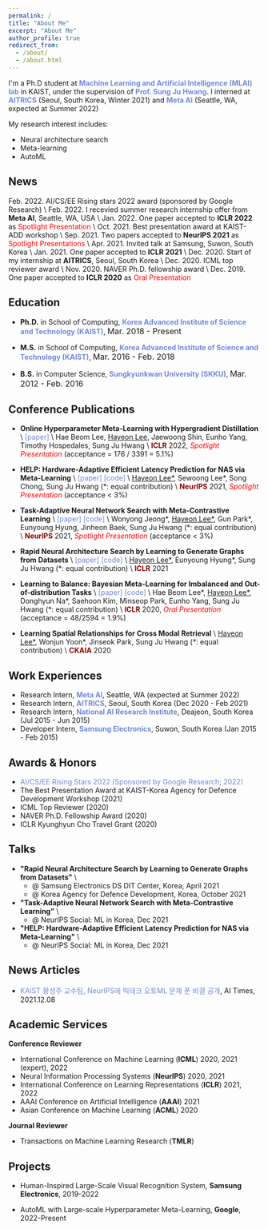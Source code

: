 ```yaml
---
permalink: /
title: "About Me"
excerpt: "About Me"
author_profile: true
redirect_from:
  - /about/
  - /about.html
---
```


I'm a Ph.D student at <a href="https://www.mlai-kaist.com/" style="color: #7289da; text-decoration:none">**Machine Learning and Artificial Intelligence (MLAI) lab**</a> in KAIST, under the supervision of <a href="http://www.sungjuhwang.com/" style="color: #7289da; text-decoration: none;">**Prof. Sung Ju Hwang**</a>. I interned at <a href="https://www.aitrics.com/" style="color: #7289da; text-decoration:none">**AITRICS**</a> (Seoul, South Korea, Winter 2021) and <a href="https://ai.facebook.com/" style="color: #7289da; text-decoration:none">**Meta AI**</a> (Seattle, WA, expected at Summer 2022)

My research interest includes:
- Neural architecture search
- Meta-learning
- AutoML

## News
Feb. 2022. AI/CS/EE Rising stars 2022 award (sponsored by Google Research) \\
Feb. 2022. I recevied summer research internship offer from **Meta AI**, Seattle, WA, USA \\
Jan. 2022. One paper accepted to **ICLR 2022** as <span style="color:red">Spotlight Presentation</span> \\
Oct. 2021. Best presentation award at KAIST-ADD workshop \\
Sep. 2021. Two papers accepted to **NeurIPS 2021** as <span style="color:red">Spotlight Presentations</span> \\
Apr. 2021. Invited talk at Samsung, Suwon, South Korea \\
Jan. 2021. One paper accepted to **ICLR 2021** \\
Dec. 2020. Start of my internship at **AITRICS**, Seoul, South Korea \\
Dec. 2020. ICML top reviewer award \\
Nov. 2020. NAVER Ph.D. fellowship award \\
Dec. 2019. One paper accepted to **ICLR 2020** as <span style="color:red">Oral Presentation</span>



## Education
- **Ph.D.** in School of Computing, <a href="https://www.kaist.ac.kr/en/" style="color: #7289da; text-decoration: none;">**Korea Advanced Institute of Science and Technology (KAIST)**</a>, <font size="3">Mar. 2018 - Present</font> 
  
- **M.S.** in School of Computing, <a href="https://www.kaist.ac.kr/en/" style="color: #7289da; text-decoration: none;">**Korea Advanced Institute of Science and Technology (KAIST)**</a>, <font size="3">Mar. 2016 - Feb. 2018</font> 

- **B.S.** in Computer Science, <a href="https://www.skku.edu/eng/" style="color: #7289da; text-decoration: none;">**Sungkyunkwan University (SKKU)**</a>, <font size="3">Mar. 2012 - Feb. 2016</font>


## Conference Publications
- **Online Hyperparameter Meta-Learning with Hypergradient Distillation** \\
<a href="https://arxiv.org/abs/2110.02508" style="color: #7289da; text-decoration: none;">[paper]</a> \\
Hae Beom Lee, <u>Hayeon Lee</u>, Jaewoong Shin, Eunho Yang, Timothy Hospedales, Sung Ju Hwang \\
<span style="color:darkred">**ICLR**</span> 2022, <span style="color:red">_Spotlight Presentation_</span> (acceptance = 176 / 3391 = 5.1%) 

- **HELP: Hardware-Adaptive Efficient Latency Prediction for NAS via Meta-Learning** \\
<a href="https://arxiv.org/abs/2106.08630" style="color: #7289da; text-decoration: none;">[paper]</a>
<a href="https://github.com/HayeonLee/HELP" style="color: #7289da; text-decoration: none;">[code]</a> \\
<u>Hayeon Lee*</u>, Sewoong Lee\*, Song Chong, Sung Ju Hwang (\*: equal contribution) \\
<span style="color:darkred">**NeurIPS**</span> 2021, <span style="color:red">_Spotlight Presentation_</span> (acceptance < 3%)

- **Task-Adaptive Neural Network Search with Meta-Contrastive Learning** \\
<a href="https://arxiv.org/abs/2103.01495" style="color: #7289da; text-decoration: none;">[paper]</a>
<a href="https://github.com/wyjeong/TANS" style="color: #7289da; text-decoration: none;">[code]</a> \\
Wonyong Jeong\*, <u>Hayeon Lee*</u>, Gun Park\*, Eunyoung Hyung, Jinheon Baek, Sung Ju Hwang (\*: equal contribution) \\
<span style="color:darkred">**NeurIPS**</span> 2021, <span style="color:red">_Spotlight Presentation_</span> (acceptance < 3%) 

- **Rapid Neural Architecture Search by Learning to Generate Graphs from Datasets** \\
<a href="https://openreview.net/forum?id=rkQuFUmUOg3" style="color: #7289da; text-decoration: none;">[paper]</a>
<a href="https://github.com/HayeonLee/MetaD2A" style="color: #7289da; text-decoration: none;">[code]</a> \\
<u>Hayeon Lee*</u>, Eunyoung Hyung\*, Sung Ju Hwang (\*: equal contribution) \\
<span style="color:darkred">**ICLR**</span> 2021

- **Learning to Balance: Bayesian Meta-Learning for Imbalanced and Out-of-distribution Tasks** \\
<a href="https://openreview.net/pdf?id=rkeZIJBYvr" style="color: #7289da; text-decoration: none;">[paper]</a>
<a href="https://github.com/haebeom-lee/l2b" style="color: #7289da; text-decoration: none;">[code]</a> \\
Hae Beom Lee\*, <u>Hayeon Lee*</u>, Donghyun Na\*, Saehoon Kim, Minseop Park, Eunho Yang, Sung Ju Hwang (\*: equal contribution) \\
<span style="color:darkred">**ICLR**</span> 2020, <span style="color:red">_Oral Presentation_</span> (acceptance = 48/2594 = 1.9%)

- **Learning Spatial Relationships for Cross Modal Retrieval** \\
<u>Hayeon Lee*</u>, Wonjun Yoon\*, Jinseok Park, Sung Ju Hwang (\*: equal contribution) \\
<span style="color:darkred">**CKAIA**</span> 2020


## Work Experiences
- Research Intern, <a href="https://ai.facebook.com/" style="color: #7289da; text-decoration: none;">**Meta AI**</a>, Seattle, WA (expected at Summer 2022)  
- Research Intern, <a href="https://www.aitrics.com/" style="color: #7289da; text-decoration: none;">**AITRICS**</a>, Seoul, South Korea (Dec 2020 - Feb 2021)
- Research Intern, <a href="https://www.etri.re.kr/intro.html" style="color: #7289da; text-decoration: none;">**National AI Research Institute**</a>, Deajeon, South Korea (Jul 2015 - Jun 2015)
- Developer Intern, <a href="https://developer.samsung.com/" style="color: #7289da; text-decoration: none;">**Samsung Electronics**</a>, Suwon, South Korea (Jan 2015 - Feb 2015)


## Awards & Honors
- <a href="https://womentechstars.github.io/" style="color: #7289da; text-decoration: none;">AI/CS/EE Rising Stars 2022 (Sponsored by Google Research; 2022)</a>
- The Best Presentation Award at KAIST-Korea Agency for Defence Development Workshop (2021)
- ICML Top Reviewer (2020)
- NAVER Ph.D. Fellowship Award (2020)
- ICLR Kyunghyun Cho Travel Grant (2020)

## Talks
- **"Rapid Neural Architecture Search by Learning to Generate Graphs from Datasets"** \\
  - @ Samsung Electronics DS DIT Center, Korea, April 2021
  - @ Korea Agency for Defence Development, Korea, October 2021
- **"Task-Adaptive Neural Network Search with Meta-Contrastive Learning"** \\
  - @ NeurIPS Social: ML in Korea, Dec 2021
- **"HELP: Hardware-Adaptive Efficient Latency Prediction for NAS via Meta-Learning"** \\
  - @ NeurIPS Social: ML in Korea, Dec 2021


## News Articles
- <a href="http://www.aitimes.com/news/articleView.html?idxno=141860" style="color: #7289da; text-decoration: none;">KAIST 황성주 교수팀, NeurIPS에 빅테크 오토ML 문제 푼 비결 공개</a>, AI Times, 2021.12.08


## Academic Services
**Conference Reviewer**
- International Conference on Machine Learning (**ICML**) 2020, 2021 (expert), 2022
- Neural Information Processing Systems (**NeurIPS**) 2020, 2021
- International Conference on Learning Representations (**ICLR**) 2021, 2022
- AAAI Conference on Artificial Intelligence (**AAAI**) 2021
- Asian Conference on Machine Learning (**ACML**) 2020

**Journal Reviewer**
- Transactions on Machine Learning Research (**TMLR**)


## Projects
- Human-Inspired Large-Scale Visual Recognition System, **Samsung Electronics**, 2019-2022

- AutoML with Large-scale Hyperparameter Meta-Learning, **Google**, 2022-Present
